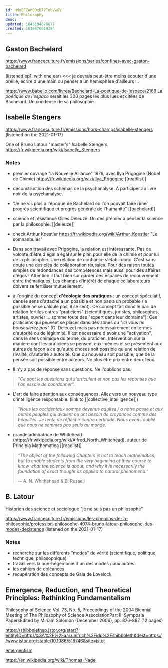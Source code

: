 ```yaml
---
id: HMvEFZAnQOxD77TnbVwGV
title: Philosophy
desc: ''
updated: 1645194878677
created: 1610876019394
---
```

## Gaston Bachelard

https://www.franceculture.fr/emissions/series/confines-avec-gaston-bachelard

(listened ep1. with one ear) <<< je devrais peut-être moins écouter d'une oreille, écrire d'une main ou penser a un hemisphère d'ailleurs ...

https://www.babelio.com/livres/Bachelard-La-poetique-de-lespace/2168
La _poétique de l'espace_ serait les 300 pages les plus lues et citées de Bachelard. Un condensé de sa philosophie.

## Isabelle Stengers

https://www.franceculture.fr/emissions/hors-champs/isabelle-stengers
(listened on the 2021-01-17)

One of Bruno Latour "master's" Isabelle Stengers
https://fr.wikipedia.org/wiki/Isabelle_Stengers

### Notes

* premier ouvrage "la Nouvelle Alliance" 1979, avec Ilya Prigogine (Nobel de Chimie) https://fr.wikipedia.org/wiki/Ilya_Prigogine [[readlist]]
* déconstruction des schémas de la psychanalyse. A participer au livre noir de la psychanalyse
* "Je ne vis plus a l'époque de Bachelard ou l'on pouvait faire rimer progrès scientifique et progrès générale de l'humanité" [[bachelard]]
* science et résistance Gilles Deleuze. Un des premier a penser la science par la philosophie. [[deleuze]]
* check Arthur Koestler https://fr.wikipedia.org/wiki/Arthur_Koestler "Le somnanbules"
* Dans son travail avec Prigogine, la relation est intéressante. Pas de volonté d'être d'égal a égal sur le plan pour elle de la chimie et pour lui de la philosophie. Une relation de confiance s'établi donc. C'est sans doute une des clés de collaboration réussies. Pour des raison toutes simples de redondances des compétences mais aussi pour des affaires d'égos ! Attention il faut bien sur garder des espaces de recouvrement entre thématiques. Les champs d'intérêt de chaque collaborateurs doivent se fertiliser mutuellement.

* à l'origine du concept **d'écologie des pratiques** : un concept spéculatif, dans le sens d'attaché a un possible et non pas a un probable (le possible ne se calcule pas, il se sent).
Ce concept fait donc le pari de relation fertiles entres "praticiens" (scientifiques, juristes, philosophes, artistes, ouvrier ... somme toute des "expert dans leur domaine"). Ces praticiens qui peuvent se placer dans des zones ou _"ici vous ne bousculerez pas"_ (G. Deleuze) mais pas nécessairement en termes d'autorité ou de légitimité. Il est nécessaire d'avoir une "activation", dans le sens chimique du terme, du praticien. Intervention sur la manière dont les praticiens se pensent eux-mêmes et se présentent aux autres de façon a ce qu'autre choses soit possible qu'une relation de rivalité, d'autorité à autorité. Que du nouveau soit possible, que de la pensée soit possible entre acteurs. Ne plus être prix entre deux feux.

* Il n'y a pas de réponse sans questions. Ne l'oublions pas.

> _"Ce sont les questions qui s'articulent et non pas les réponses que l'on essaie de coordonner"._

* L'art de faire attention aux conséquences. Allez vers un nouveau type d'intelligence responsable. (link to [[collective_intelligence]])

> _"Nous les occidentaux somme devenus adultes / a notre passé et aux autres peuples qui avaient ou ont besoin de croyances comme des béquilles. Je tente de réfléchir contre certitude. Nous avons oublié que nous ne sommes pas seuls au monde._


* grande admiratrice de Whitehead (https://fr.wikipedia.org/wiki/Alfred_North_Whitehead), auteur de Principia Mathematica [[readlist]]

> _"The object of the following Chapters is not to teach mathematics, but to enable students from the very beginning of their course to know what the science is about, and why it is necessarily the foundation of exact thought as applied to natural phenomena."_
>
> -- A. N. Whithehead & B. Russell 




## B. Latour

Historien des science et sociologue "je ne suis pas un philosophe"

https://www.franceculture.fr/emissions/les-chemins-de-la-philosophie/profession-philosophe-4074-bruno-latour-philosophe-des-modes-dexistence (listened on the 2021-01-17)

### Notes 

* recherche sur les différents "modes" de vérité (scientifique, politique, technique, philosophique)
* travail vers la non-hégémonie d'un des modes / aux autres 
* les cahiers de doléances
* recupération des concepts de Gaia de Lovelock


## Emergence, Reduction, and Theoretical Principles: Rethinking Fundamentalism

Philosophy of Science
Vol. 73, No. 5, Proceedings of the 2004 Biennial Meeting of The Philosophy of Science AssociationPart II: Symposia PapersEdited by Miriam Solomon (December 2006), pp. 876-887 (12 pages)

https://shibbolethsp.jstor.org/start?entityID=https%3A%2F%2Faai.unifr.ch%2Fidp%2Fshibboleth&dest=https://www.jstor.org/stable/10.1086/518746&site=jstor

[emergentism](https://en.wikipedia.org/wiki/Emergentism "In philosophy, emergentism is the belief in emergence, particularly as it involves consciousness and the philosophy of mind. A property of a system is said to be emergent if it is a new outcome of some other properties of the system and their interaction, while it is itself different from them. Within the philosophy of science, emergentism is analyzed both as it contrasts with, and parallels reductionism.Emergent properties, laws and principles, appear when a system is studied at a higher level of organization \(holistic instead of atomic level\). They often show a high level of complexity, despite the fundamental principles that regulate the components of the system being simple. For example, in emergentism, the laws of chemistry are believed to emerge only from a few fundamental laws of physics \(some still not discovered\), biology from chemistry, and psychology from biology, although we still have not been able to fully deduce these holistic relations from the atomic level because of their complexity. Consciousness is believed to appear in certain large neural networks, but is not an attribute of a single neuron. In emergentism, no mystic principles are believed to be added at higher level, but emergentism is naturalistic.
Emergent properties are not identical with, reducible to, or deducible from the other properties. The different ways in which this independence requirement can be satisfied lead to variant types of emergence.")

https://en.wikipedia.org/wiki/Thomas_Nagel

